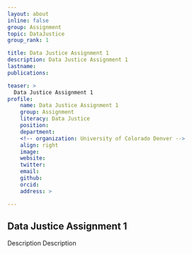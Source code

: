 ```yaml
---
layout: about
inline: false
group: Assignment
topic: DataJustice
group_rank: 1

title: Data Justice Assignment 1
description: Data Justice Assignment 1
lastname: 
publications: 

teaser: >
  Data Justice Assignment 1
profile:
    name: Data Justice Assignment 1
    group: Assignment
    literacy: Data Justice
    position: 
    department: 
    <!-- organization: University of Colorado Denver -->
    align: right
    image: 
    website: 
    twitter: 
    email: 
    github: 
    orcid: 
    address: >

---
```


## Data Justice Assignment 1

Description Description
